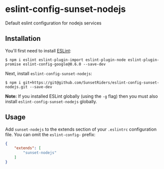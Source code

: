 # eslint-config-sunset-nodejs

Default eslint configuration for nodejs services

## Installation

You'll first need to install [ESLint](http://eslint.org):

```
$ npm i eslint eslint-plugin-import eslint-plugin-node eslint-plugin-promise eslint-config-google@0.6.0 --save-dev
```

Next, install `eslint-config-sunset-nodejs`:

```
$ npm i git+https://git@github.com/SunsetRiders/eslint-config-sunset-nodejs.git --save-dev
```

**Note:** If you installed ESLint globally (using the `-g` flag) then you must
also install `eslint-config-sunset-nodejs` globally.

## Usage

Add `sunset-nodejs` to the extends section of your `.eslintrc` configuration
file. You can omit the `eslint-config-` prefix:

```json
{
    "extends": [
        "sunset-nodejs"
    ]
}
```
